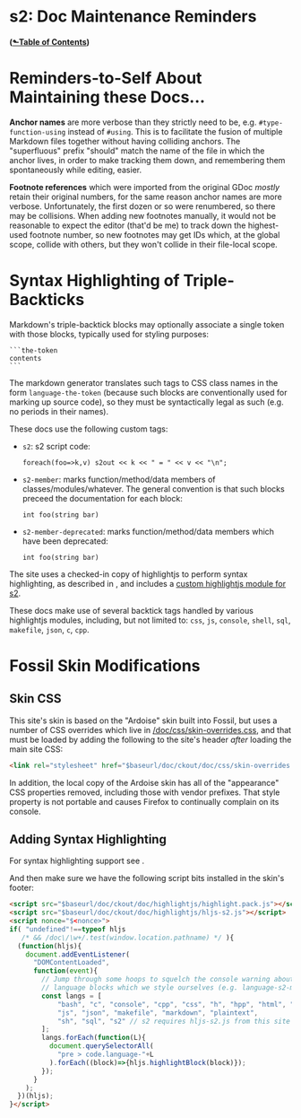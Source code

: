 # s2: Doc Maintenance Reminders
#### ([&#x2b11;Table of Contents](./))
# Reminders-to-Self About Maintaining these Docs...

**Anchor names** are more verbose than they strictly need to be, e.g.
`#type-function-using` instead of `#using`. This is to facilitate the
fusion of multiple Markdown files together without having colliding
anchors. The "superfluous" prefix "should" match the name of the file
in which the anchor lives, in order to make tracking them down, and
remembering them spontaneously while editing, easier.

**Footnote references** which were imported from the original GDoc
*mostly* retain their original numbers, for the same reason anchor
names are more verbose. Unfortunately, the first dozen or so were
renumbered, so there may be collisions. When adding new footnotes
manually, it would not be reasonable to expect the editor (that'd be me)
to track down the highest-used footnote number, so new footnotes may
get IDs which, at the global scope, collide with others, but they
won't collide in their file-local scope.

# Syntax Highlighting of Triple-Backticks

Markdown's triple-backtick blocks may optionally associate a single
token with those blocks, typically used for styling purposes:

    ```the-token
    contents
    ```

The markdown generator translates such tags to CSS class names in the
form `language-the-token` (because such blocks are conventionally used
for marking up source code), so they must be syntactically legal as
such (e.g. no periods in their names).

These docs use the following custom tags:

- `s2`: s2 script code:
  ```s2
  foreach(foo=>k,v) s2out << k << " = " << v << "\n";
  ```
- `s2-member`: marks function/method/data members of
  classes/modules/whatever. The general convention is that such blocks preceed
  the documentation for each block:
  ```s2-member
  int foo(string bar)
  ```
- `s2-member-deprecated`: marks function/method/data members which have been
  deprecated:
  ```s2-member-deprecated
  int foo(string bar)
  ```

The site uses a checked-in copy of highlightjs to perform syntax
highlighting, as described in [](../../doc/highlightjs/README.md), and
includes a [custom highlightjs module for s2](/finfo/doc/highlightjs/hljs-s2.js).

These docs make use of several backtick tags handled by various
highlightjs modules, including, but not limited to: `css`, `js`,
`console`, `shell`, `sql`, `makefile`, `json`, `c`, `cpp`.

# Fossil Skin Modifications

## Skin CSS

This site's skin is based on the "Ardoise" skin built into Fossil, but uses a number
of CSS overrides which live in [/doc/css/skin-overrides.css](/doc/ckout/doc/css/skin-overrides.css), and that must be
loaded by adding the following to the site's header *after* loading the main site CSS:

```html
<link rel="stylesheet" href="$baseurl/doc/ckout/doc/css/skin-overrides.css" type="text/css" />
```

In addition, the local copy of the Ardoise skin has all of the
"appearance" CSS properties removed, including those with vendor
prefixes. That style property is not portable and causes Firefox to
continually complain on its console.


## Adding Syntax Highlighting

For syntax highlighting support see [](../../doc/highlightjs/README.md).

And then make sure we have the following script bits installed in the
skin's footer:


```html
<script src="$baseurl/doc/ckout/doc/highlightjs/highlight.pack.js"></script>
<script src="$baseurl/doc/ckout/doc/highlightjs/hljs-s2.js"></script>
<script nonce="$<nonce>">
if( "undefined"!==typeof hljs
   /* && /doc\/\w+/.test(window.location.pathname) */ ){
  (function(hljs){
    document.addEventListener(
      "DOMContentLoaded",
      function(event){
        // Jump through some hoops to squelch the console warning about unknown
        // language blocks which we style ourselves (e.g. language-s2-member)
        const langs = [
            "bash", "c", "console", "cpp", "css", "h", "hpp", "html", "javascript",
            "js", "json", "makefile", "markdown", "plaintext",
            "sh", "sql", "s2" // s2 requires hljs-s2.js from this site
        ];
        langs.forEach(function(L){
          document.querySelectorAll(
            "pre > code.language-"+L
          ).forEach((block)=>{hljs.highlightBlock(block)});
        });
      }
    );
  })(hljs);
}</script>
```
